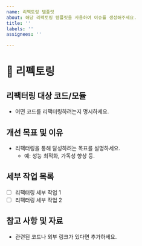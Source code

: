 ```yaml
---
name: 리펙토링 템플릿
about: 해당 리펙토링 템플릿을 사용하여 이슈를 생성해주세요.
title: ''
labels: ''
assignees: ''

---
```


🔄 리펙토링
=============


## 리팩터링 대상 코드/모듈
- 어떤 코드를 리팩터링하려는지 명시하세요.

## 개선 목표 및 이유
- 리팩터링을 통해 달성하려는 목표를 설명하세요.
    - 예: 성능 최적화, 가독성 향상 등.

## 세부 작업 목록
- [ ] 리팩터링 세부 작업 1
- [ ] 리팩터링 세부 작업 2

## 참고 사항 및 자료
- 관련된 코드나 외부 링크가 있다면 추가하세요.
